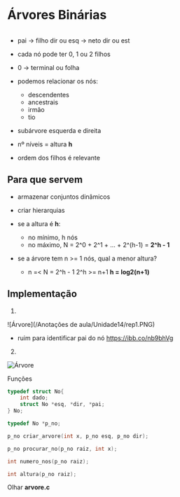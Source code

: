# Árvores Binárias

```Def: árvore binária é ou um conjunto vazio ou um nó com duas subárvores; é uma estrutura hierarquica
```

* pai -> filho dir ou esq -> neto dir ou est
* cada nó pode ter 0, 1 ou 2 filhos
* 0 -> terminal ou folha 
* podemos relacionar os nós:
    * descendentes
    * ancestrais 
    * irmão 
    * tio 
* subárvore esquerda e direita 
* nº níveis = altura **h**


* ordem dos filhos é relevante 

## Para que servem
* armazenar conjuntos dinâmicos 
* criar hierarquias

* se a altura é **h**:
    * no mínimo, h nós
    * no máximo, N = 2^0 + 2^1 + ... + 2^(h-1) = **2^h - 1** 

* se a árvore tem n >= 1 nós, qual a menor altura?
    * n =< N = 2^h - 1
    2^h >= n+1
    **h = log2(n+1)**

## Implementação 
1. 
![Árvore](/Anotações de aula/Unidade14/rep1.PNG)

* ruim para identificar pai do nó 
https://ibb.co/nb9bhVg 

2. 
![Árvore](https://ibb.co/S01BQGJ)

Funções 

```C
typedef struct No{
    int dado;
    struct No *esq, *dir, *pai;
} No;

typedef No *p_no;

p_no criar_arvore(int x, p_no esq, p_no dir);

p_no procurar_no(p_no raiz, int x);

int numero_nos(p_no raiz);

int altura(p_no raiz);
```

Olhar **arvore.c**

